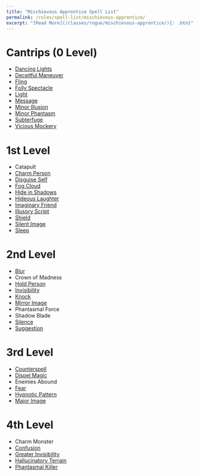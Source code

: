 ```yaml
---
title: "Mischievous Apprentice Spell List"
permalink: /rules/spell-list/mischievous-apprentice/
excerpt: "[Read More](/classes/rogue/mischievous-apprentice/){: .btn}"
---
```


# Cantrips (0 Level)
- [Dancing Lights](/spells/dancing-lights/)
- [Deceitful Maneuver](/spells/deceitful-maneuver/)
- [Fling](/spells/fling/)
- [Folly Spectacle](/spells/folly-spectacle/)
- [Light](/spells/light/)
- [Message](/spells/message/)
- [Minor Illusion](/spells/minor-illusion/)
- [Minor Phantasm](/spells/minor-phantasm/)
- [Subterfuge](/spells/subterfuge/)
- [Vicious Mockery](/spells/vicious-mockery/)

# 1st Level
- Catapult
- [Charm Person](/spells/charm-person/)
- [Disguise Self](/spells/disguise/self/)
- [Fog Cloud](/spells/fog-cloud/)
- [Hide in Shadows](/spells/hide-in-shadows/)
- [Hideous Laughter](/spells/hideous-laughter/)
- [Imaginary Friend](/spells/imaginary-friend/)
- [Illusory Script](/spells/illusory-script/)
- [Shield](/spells/shield/)
- [Silent Image](/spells/silent-image/)
- [Sleep](/spells/sleep/)

# 2nd Level
- [Blur](/spells/blur/)
- Crown of Madness
- [Hold Person](/spells/hold-person/)
- [Invisibility](/spells/invisibility/)
- [Knock](/spells/knock/)
- [Mirror Image](/spells/mirror-image/)
- Phantasmal Force
- Shadow Blade
- [Silence](/spells/silence/)
- [Suggestion](/spells/suggestion/)

# 3rd Level
- [Counterspell](/spells/counterspell/)
- [Dispel Magic](/spells/dispel-magic/)
- Enemies Abound
- [Fear](/spells/fear/)
- [Hypnotic Pattern](/spells/hypnotic-pattern)
- [Major Image](/spells/major-image/)

# 4th Level
- Charm Monster
- [Confusion](/spells/confusion/)
- [Greater Invisibility](/spells/greater-invisibility/)
- [Hallucinatory Terrain](/spells/hallucinatory-terrain/)
- [Phantasmal Killer](/spells/phantasmal-killer/)

